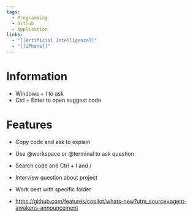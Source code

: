 ```yaml
---
tags:
  - Programming
  - Github
  - Application
links:
  - "[[Artificial Intelligence]]"
  - "[[iPhone]]"
---
```

# Information

- Windows + I to ask
- Ctrl + Enter to open suggest code

# Features

- Copy code and ask to explain
- Use @workspace or @terminal to ask question
- Search code and Ctrl + I and /
- Interview question about project 
- Work best with specific folder

- https://github.com/features/copilot/whats-new?utm_source=agent-awakens-announcement